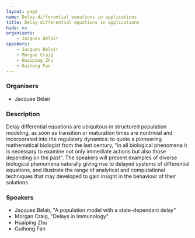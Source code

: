 ```yaml
---
layout: page
name: Delay-differential equations in applications
title: Delay-differential equations in applications
hide: no
organisers:
    - Jacques Bélair
speakers:
    - Jacques Bélair
    - Morgan Craig
    - Huaiping Zhu
    - Guihong Fan
---
```


### Organisers

- Jacques Bélair

### Description

Delay differential equations are ubiquitous in structured population modeling, as soon as transition or maturation times are nontrivial and incorporated into the regulatory dynamics: to quote a pioneering mathematical biologist from the last century, "in all biological phenomena it is necessary to examine not only immediate actions but also those depending on the past". The speakers will present examples of diverse biological phenomena naturally giving rise to delayed systems of differential equations, and illustrate the range of analytical and computational techniques that may developed to gain insight in the behaviour of their solutions.

### Speakers

- Jacques Bélair, "A population model with a state-dependant delay"
- Morgan Craig, "Delays in Immunology"
- Huaiping Zhu
- Guihong Fan
